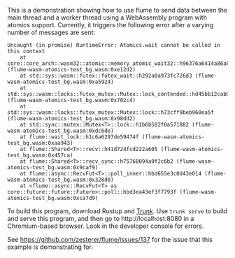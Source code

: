 This is a demonstration showing how to use flume to send data between the main thread and a worker thread using a WebAssembly program with atomics support. Currently, it triggers the following error after a varying number of messages are sent:

```
Uncaught (in promise) RuntimeError: Atomics.wait cannot be called in this context
    at core::core_arch::wasm32::atomic::memory_atomic_wait32::h96376a6414a86a87 (flume-wasm-atomics-test_bg.wasm:0xe12d2)
    at std::sys::wasm::futex::futex_wait::h292a0a973fc726d3 (flume-wasm-atomics-test_bg.wasm:0xa5924)
    at std::sys::wasm::locks::futex_mutex::Mutex::lock_contended::hd45bb12cab0c22e6 (flume-wasm-atomics-test_bg.wasm:0x702c4)
    at std::sys::wasm::locks::futex_mutex::Mutex::lock::h73cff9beb960ea5f (flume-wasm-atomics-test_bg.wasm:0x98dd2)
    at std::sync::mutex::Mutex<T>::lock::h1b6b582f0a571882 (flume-wasm-atomics-test_bg.wasm:0xdc6de)
    at flume::wait_lock::h1c6a6297de59474f (flume-wasm-atomics-test_bg.wasm:0xaa943)
    at flume::Shared<T>::recv::h41d724fcd222a605 (flume-wasm-atomics-test_bg.wasm:0x457ca)
    at flume::Shared<T>::recv_sync::h75768094a9f2c6b2 (flume-wasm-atomics-test_bg.wasm:0x9caf9)
    at flume::async::RecvFut<T>::poll_inner::hbd655e3c0d43e014 (flume-wasm-atomics-test_bg.wasm:0x328d0)
    at <flume::async::RecvFut<T> as core::future::future::Future>::poll::hbd3ea43ef3f7793f (flume-wasm-atomics-test_bg.wasm:0xca7d9)
```

To build this program, download Rustup and [Trunk](https://github.com/thedodd/trunk). Use `trunk serve` to build and serve this program, and then go to http://localhost:8080 in a Chromium-based browser. Look in the developer console for errors.

See https://github.com/zesterer/flume/issues/137 for the issue that this example is demonstrating for.
